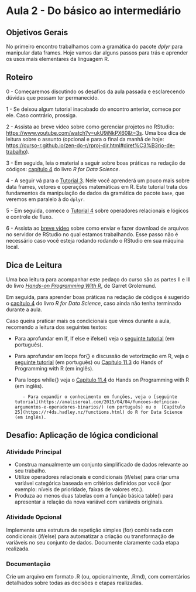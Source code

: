 # Aula 2 - Do básico ao intermediário

## Objetivos Gerais

No primeiro encontro trabalhamos com a gramática do pacote *dplyr* para manipular data frames. Hoje vamos dar alguns passos para trás e aprender os usos mais elementares da linguagem R.

## Roteiro

<!--- 0 - Às 13h30 faremos um encontro virtual (via Teams) para falarmos dos objetivos de hoje e tirarmos dúvidas que possam ter ficado da aula anterior. --->

0 -  Começaremos discutindo os desafios da aula passada e esclarecendo dúvidas que possam ter permanecido.

1 - Se deixou algum tutorial inacabado do encontro anterior, comece por ele. Caso contrário, prossiga.

2 - Assista ao breve vídeo sobre como gerenciar projetos no RStudio: <https://www.youtube.com/watch?v=ukU9iNkPX60&t=3s>. Uma boa dica de leitura sobre o assunto (opcional e para o final da manhã de hoje: <https://curso-r.github.io/zen-do-r/rproj-dir.html#diret%C3%B3rio-de-trabalho>).

<!--- 3 - Em seguida, os dois materiais a seguir sobre boas práticas na redação de códigos: (i) a [seção 1.5](http://electionsbr.com/livro/introducao-ao-r.html#criando-objetos) do livro *Usando R: um guia para cientistas políticos*; e o [capítulo 4](https://r4ds.had.co.nz/workflow-basics.html) do livro *R for Data Science*. --->

3 - Em seguida, leia o material a seguir sobre boas práticas na redação de códigos: [capítulo 4](https://r4ds.had.co.nz/workflow-basics.html) do livro *R for Data Science*.

4 - A seguir vá para o [Tutorial 3](/tutorial/tutorial-03.md). Nele você aprenderá um pouco mais sobre data frames, vetores e operações matemáticas em R. Este tutorial trata dos fundamentos da manipulação de dados da gramática do pacote `base`, que veremos em paralelo à do `dplyr`.

<!--- 5 - Vamos fazer um *check point* do aprendizado até aqui e tratar das dúvidas coletivamente no meio do nosso horário, na sala do Teams. Se você não tiver dúvidas e preferir seguir trabalhando de forma autônoma, vá em frente!--->

5 - Em seguida, comece o [Tutorial 4](/tutorial/tutorial-04.md) sobre operadores relacionais e lógicos e controle de fluxo.

6 - Assista ao [breve vídeo](https://www.youtube.com/watch?v=IRjLs5P5A9c) sobre como enviar e fazer download de arquivos no servidor de RStudio no qual estamos trabalhando. Esse passo não é necessário caso você esteja rodando rodando o RStudio em sua máquina local.

<!--- 8 - Como no 1º encontro, ao final, faremos uma nova conversa coletiva na sala do Teams. --->

## Dica de Leitura

Uma boa leitura para acompanhar este pedaço do curso são as partes II e III do livro [*Hands-on Programming With R*](https://rstudio-education.github.io/hopr/), de Garret Grolemund.

Em seguida, para aprender boas práticas na redação de códigos é sugerido o [capítulo 4](https://r4ds.had.co.nz/workflow-basics.html) do livro *R for Data Science*, caso ainda não tenha terminado durante a aula.

Caso queira praticar mais os condicionais que vimos durante a aula, recomendo a leitura dos seguintes textos:
   
   - Para aprofundar em If, If else e ìfelse() veja o [seguinte tutorial](https://analisereal.com/2016/03/02/programacao-no-r-if-if-else-e-ifelse-2/) (em português).

   - Para aprofundar em loops for{} e discussão de vetorização em R, veja o [seguinte tutorial](https://analisereal.com/2016/02/27/loops-no-r-usando-o-for-2/) (em português) ou [Capítulo 11.3](https://rstudio-education.github.io/hopr/loops.html#for-loops) do Hands of Programming with R (em inglês).

   - Para loops while{} veja o [Capítulo 11.4](https://rstudio-education.github.io/hopr/loops.html#while-loops) do Hands on Programming with R (em inglês).

			- Para expandir o conhecimento em funções, veja o [seguinte tutorial](https://analisereal.com/2015/04/04/funcoes-definicao-argumentos-e-operadores-binarios/) (em português) ou o  [Capítulo 25](https://r4ds.hadley.nz/functions.html) do R for Data Science (em inglês).


## Desafio: Aplicação de lógica condicional


### Atividade Principal

   - Construa manualmente um conjunto simplificado de dados relevante ao seu trabalho.
   - Utilize operadores relacionais e condicionais (if/else) para criar uma variável categórica baseada em critérios definidos por você (por exemplo: níveis de prioridade, faixas de valores etc.).
   - Produza ao menos duas tabelas com a função básica table() para apresentar a relação da nova variável com variáveis originais.

### Atividade Opcional

Implemente uma estrutura de repetição simples (for) combinada com condicionais (if/else) para automatizar a criação ou transformação de variáveis no seu conjunto de dados. Documente claramente cada etapa realizada.

### Documentação
Crie um arquivo em formato .R (ou, opcionalmente, .Rmd), com comentários detalhados sobre todas as decisões e etapas realizadas.


